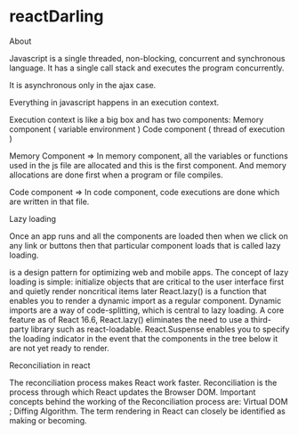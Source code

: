# reactDarling

About

Javascript is a single threaded, non-blocking, concurrent and synchronous language. It has a single call stack and executes the program concurrently.

It is  asynchronous only in the ajax case.

Everything in javascript happens in an execution context.

Execution context is like a big box and has two components:
Memory component ( variable environment )
Code component ( thread of execution )

Memory Component => In memory component, all the variables or functions used in the js file are allocated and this is the first component. And memory allocations are done first when a program or file compiles.

Code component => In code component, code executions are done which are written in that file. 

Lazy loading

Once an app runs and all the components are loaded then when we click on any link or buttons then that particular component loads that is called lazy loading.

is a design pattern for optimizing web and mobile apps. The concept of lazy loading is simple: initialize objects that are critical to the user interface first and quietly render noncritical items later
React.lazy() is a function that enables you to render a dynamic import as a regular component. Dynamic imports are a way of code-splitting, which is central to lazy loading. A core feature as of React 16.6, React.lazy() eliminates the need to use a third-party library such as react-loadable.
React.Suspense enables you to specify the loading indicator in the event that the components in the tree below it are not yet ready to render.


Reconciliation in react

The reconciliation process makes React work faster. Reconciliation is the process through which React updates the Browser DOM. Important concepts behind the working of the Reconciliation process are: Virtual DOM ; Diffing Algorithm. The term rendering in React can closely be identified as making or becoming.
<script async>

Async scripts are executed as soon as the script is loaded, so it doesn't guarantee the order of execution (a script you included at the end may execute before the first script file )
<script defer>

Defer scripts guarantee the order of execution in which they appear in the page.
 
Hooks (functional component)

Basic hooks (3): 

useState()
useEffect()
useContext()
Basic hooks (7):

useReducer()
useCallback()
useMemo()
useRef()
useImperativeHandle()
useLayoutEffect()
useDebugValue()

Hooks (class component) - React Component Lifecycle

Initial Phase

It is the birth phase of the lifecycle of a ReactJS component. Here, the component starts its journey on a way to the DOM. In this phase, a component contains the default Props and initial State. These default properties are done in the constructor of a component. The initial phase only occurs once and consists of the following methods.
getDefaultProps()
It is used to specify the default value of this.props. It is invoked before the creation of the component or any props from the parent is passed into it.
getInitialState()
It is used to specify the default value of this.state. It is invoked before the creation of the component.
Mounting Phase
In this phase, the instance of a component is created and inserted into the DOM. It consists of the following methods.
componentWillMount()
This is invoked immediately before a component gets rendered into the DOM. In this case, when you call setState() inside this method, the component will not re-render.
componentDidMount()
This is invoked immediately after a component gets rendered and placed on the DOM. Now, you can do any DOM querying operations.
render()
This method is defined in each and every component. It is responsible for returning a single root HTML node element. If you don't want to render anything, you can return a null or false value.
Updating Phase
componentWillReceiveProps()
It is invoked when a component receives new props. If you want to update the state in response to prop changes, you should compare this.props and nextProps to perform state transition by using this.setState() method.
shouldComponentUpdate()
It is invoked when a component decides any changes/updation to the DOM. It allows you to control the component's behavior of updating itself. If this method returns true, the component will update. Otherwise, the component will skip the updating.
componentWillUpdate()
It is invoked just before the component updating occurs. Here, you can't change the component state by invoking this.setState() method. It will not be called, if shouldComponentUpdate() returns false.
render()
It is invoked to examine this.props and this.state and return one of the following types: React elements, Arrays and fragments, Booleans or null, String and Number. If shouldComponentUpdate() returns false, the code inside render() will be invoked again to ensure that the component displays itself properly.
componentDidUpdate()
It is invoked immediately after the component updating occurs. In this method, you can put any code inside this which you want to execute once the updating occurs. This method is not invoked for the initial render.

Unmounting Phase

It is called when a component instance is destroyed and unmounted from the DOM.
componentWillUnmount()
This method is invoked immediately before a component is destroyed and unmounted permanently. It performs any necessary cleanup related task such as invalidating timers, event listeners, canceling network requests, or cleaning up DOM elements. If a component instance is unmounted, you cannot mount it again.
Context in React

Context allows passing data through the component tree without passing props down manually at every level.
In React application, we passed data in a top-down approach via props

Context API

React.createContext()
	
const MyContext = React.createContext(defaultValue);  

Context.Provider

	<MyContext.Provider value={/* some value */}>  

Context.Consumer

	<MyContext.Consumer>  
       {value => /* render something which is based on the context value */}  
</MyContext.Consumer> 

Class.contextType

	const BtnColorContext = React.createContext('btn btn-darkyellow');  
	static contextType = BtnColorContext;  








Var vs Let vs Const keywords

var is function scoped
	
Available within the function
If we declare them outside the function, then they are available everywhere i.e. they are a global variable.
	
	Example :  
{ var a = 1 }  
		console.log(a)  //output -> 1 (can access from outside)

Let and Const  are  block scoped
	
They are scoped to the block in which they are declared
If we declare them outside the function, then they are available everywhere i.e. they are a global variable.
	
	Example :  
{ let a = 1 }   or { const a = 1 }
		console.log(a)  // error  -> a is not defined

Question 1 : 

Const obj1 = {
	a: 2,
	b: 3,
};


Const obj2 = obj1;
obj2.b  = 10
console.log(obj1) // output = ?
console.log(obj2) // output = ?

Answer:

	Let address of obj1 in memory is 2000 and it’s value is { a : 2, b: 3 }
	Let address of obj2 in memory is 3000 and it’s value is nothing yet (suppose that)
	
	Const obj2 = obj1; means obj2 stores the address of the obj1 so value at 3000 (obj2) will be the address of obj1 (i.e. 2000). That is 3000 holds address 2000.

obj2.b  = 10; means value of obj2.b = 10; that is value at (2000 address).b = 10; that means updating the value in obj1 { a: 2, b: 10 } 

console.log(obj1) // output = { a: 2, b: 10 }
console.log(obj2) // output = { a: 2, b: 10 }  same output for both obj1 and obj2


Difference between ‘null’ and ‘undefined’

Undefined is a special keyword which has separate memory space.This is kept as placeholder to the variables until the variables assigned by some values.

typeof undefined is undefined

Ex: Number, function these are also keywords so if we console their typeof so output will be itself.


Why is Javascript a loosely/weakly typed language?

Reason: Javascript does not attach it’s variables to any specific data types.

var a = 10;
	a = “text”;

Value of a can be anything. Like text, number, object, undefined, null, boolean etc.

Call Stacks in javascript

CallStack is generally a data structure which consists of active sub-routines in the computer program. So when a program executes, if it sees a function call, then it is pushed onto the stack and once the function finishes the execution or returns a value, then it will be popped out from the stack.

Hoisting

Hoisting means moving the declaration part of the variable at the top of the code.

It is the process whereby the compiler allocated the memory for variable and function declaration prior to the execution of code.

Lexical Environment

It is the local memory along with the lexical environment of its parent.

Var a = 10;
Function add() { console.log(a) }  //accessing the variable a inside the function add
Temporal Dead Zone

Time between the ‘let’ and ‘const’ variable hoisted and initialized by some value is called a temporal dead zone.
When we try to access these variables in a temporal dead zone then it gives us a reference error.
Block 

Block is also called a compound statement. It is denoted by {}.
A block is used to combine the multiple javascript statements into a group.
Block Scope

Scope determines the accessibility (visibility) of variables.
Block scope
Function scope
Global scope

Before ES6 (2015), JavaScript had only Global Scope and Function Scope.
ES6 introduced two important new JavaScript keywords: let and const.
These two keywords provide Block Scope in JavaScript.
Variables declared inside a { } block cannot be accessed from outside the block.

Destructuring of Props in ReactJs
What is Destructuring?

Destructuring is a characteristic of JavaScript, It is used to take out sections of data from an array or objects, We can assign them to new variables created by the developer.
In destructuring, It does not change an array or any object, it makes a copy of the desired object or array element by assigning them in its own new variables, later we can use this new variable in React (class or functional) components.
It makes the code more clear. When we access the props using this keyword, we have to use this/ this.props throughout the program, but by the use of restructuring, we can discard this/ this.props by assigning them in new variables.
How to pass data from a child component to its parent in ReactJS ?

In the parent component, create a callback function. This callback function will retrieve the data from the child component.
Pass the callback function to the child as a props from the parent component.
The child component calls the parent callback function using props and passes the data to the parent component.
Cloning of Array
1. Spread Operator (Shallow copy)
Ever since ES6 dropped, this has been the most popular method. It’s a brief syntax and you’ll find it incredibly useful when using libraries like React and Redux.
numbers = [1, 2, 3];
numbersCopy = [...numbers];
2. Good Old for() Loop (Shallow copy)
I imagine this approach is the least popular, given how trendy functional programming’s become in our circles.
Pure or impure, declarative or imperative, it gets the job done!
numbers = [1, 2, 3];
numbersCopy = [];
 
for (i = 0; i < numbers.length; i++) {
  numbersCopy[i] = numbers[i];
}
3. Good Old while() Loop (Shallow copy)
Same as for—impure, imperative, blah, blah, blah…it works! ?
numbers = [1, 2, 3];
numbersCopy = [];
i = -1;
 
while (++i < numbers.length) {
  numbersCopy[i] = numbers[i];
}
4. Array.map (Shallow copy)
Back in modern territory, we’ll find the map function. Rooted in mathematics, map is the concept of transforming a set into another type of set, while preserving structure.
In English, that means Array.map returns an array of the same length every single time.
To double a list of numbers, use map with a double function.
numbers = [1, 2, 3];
double = (x) => x * 2;
 
numbers.map(double);
5. Array.filter (Shallow copy)
This function returns an array, just like map, but it’s not guaranteed to be the same length.
What if you’re filtering for even numbers?
[1, 2, 3].filter((x) => x % 2 === 0);
// [2]
6. Array.reduce (Shallow copy)
I almost feel bad using reduce to clone an array, because it’s so much more powerful than that. But here we go…
numbers = [1, 2, 3];
numbersCopy = numbers.reduce((newArray, element) => {
  newArray.push(element);
 return newArray;
}, []);
7. Array.slice (Shallow copy)
slice returns a shallow copy of an array based on the provided start/end index you provide.
If we want the first 3 elements:
[1, 2, 3, 4, 5].slice(0, 3);
// [1, 2, 3]
// Starts at index 0, stops at index 3
8. JSON.parse and JSON.stringify (Deep copy)
JSON.stringify turns an object into a string.
JSON.parse turns a string into an object.
Combining them can turn an object into a string, and then reverse the process to create a brand new data structure.
Note: This one safely copies deeply nested objects/arrays!
nestedNumbers = [[1], [2]];
numbersCopy = JSON.parse(JSON.stringify(nestedNumbers));
numbersCopy[0].push(300);
console.log(nestedNumbers, numbersCopy);
// [[1], [2]]
// [[1, 300], [2]]
// These two arrays are completely separate!
9. Array.concat (Shallow copy)
concat combines arrays with values or other arrays.
[1, 2, 3].concat(4); // [1, 2, 3, 4]
[1, 2, 3].concat([4, 5]); // [1, 2, 3, 4, 5]
10. Array.from (Shallow copy)
This can turn any iterable object into an array. Giving an array returns a shallow copy.
numbers = [1, 2, 3];
numbersCopy = Array.from(numbers);
// [1, 2, 3]
What is React?
React is a JavaScript library created for building fast and interactive user interfaces for web and mobile applications. It is an open-source, component-based, front-end library responsible only for the application’s view layer. In Model View Controller (MVC) architecture, the view layer is responsible for how the app looks and feels. React was created by Jordan Walke, a software engineer at Facebook. 
 
Why React?
Easy creation of dynamic applications: React makes it easier to create dynamic web applications because it requires less coding and offers more functionality, as opposed to JavaScript, where coding often gets complex very quickly.
Improved performance: React uses Virtual DOM, thereby creating web applications faster. Virtual DOM compares the components’ previous states and updates only the items in the Real DOM that were changed, instead of updating all of the components again, as conventional web applications do. 
Reusable components: Components are the building blocks of any React application, and a single app usually consists of multiple components. These components have their logic and controls, and they can be reused throughout the application, which in turn dramatically reduces the application’s development time.
Unidirectional data flow: React follows a unidirectional data flow. This means that when designing a React app, developers often nest child components within parent components. Since the data flows in a single direction, it becomes easier to debug errors and know where a problem occurs in an application at the moment in question.
Small learning curve: React is easy to learn, as it mostly combines basic HTML and JavaScript concepts with some beneficial additions. Still, as is the case with other tools and frameworks, you have to spend some time to get a proper understanding of React’s library.
It can be used for the development of both web and mobile apps: We already know that React is used for the development of web applications, but that’s not all it can do. There is a framework called React Native, derived from React itself, that is hugely popular and is used for creating beautiful mobile applications. So, in reality, React can be used for making both web and mobile applications.
Dedicated tools for easy debugging: Facebook has released a Chrome extension that can be used to debug React applications. This makes the process of debugging React web applications faster and easier.
 
Closure

Function along with its lexical scope forms a closure.
A closure is the combination of a function and the lexical environment (scope) within which that function was declared. Closures are a fundamental and powerful property of Javascript

Bubbling And Capturing

Beginning from the target and moving towards the top is the bubbling i.e. starting from the child to its parent, it moves straight upwards. But a handler can also take the decision to stop the bubbling when the event has been processed completely. In JavaScript, we use the event.stopPropagation () method.

if an element has more than one event handler on a single event, all the event handlers bubbling will get stopped using this event.stopImmediatePropagation() method

 parent.addEventListener('click', function(){  
      console.log("Parent is invoked");  
   }); 
 child.addEventListener('click', function(){  
      console.log("Child is invoked");  
   });

//output ====> child is invoked  and then Parent is invoked


 parent.addEventListener('click', function(){  
      console.log("Parent is invoked");  
    },true); 

 child.addEventListener('click', function(){  
      console.log("Child is invoked");  
   });

//output ====> Parentis invoked  and then Child is invoked

third argument of addEventListner () to true in order to enable event capturing in the parent div.

Note: Due to event capturing, the event of the parent element executes first, and then the event of the target element gets executed.

What is virtual DOM?

Virtual DOM is a representation of the DOM. The creation of a real dom will be handled by browsers. Modern frameworks like react, vue, etc.., will create a tree of elements similar to real dom in memory this is called virtual DOM.
 
Virtual DOM is a representation of real DOM. Whenever states are changed a new virtual DOM will be created and will be compared with the previous virtual DOM. And then DOM operations will be applied for those specific changes. The cost of virtual DOM is calculating diff with another virtual DOM. For a big project with lots of components, diff calculation will take time.
 
What is HOC’s in ReactJS?

HOC’s are the components in reactJS that return new components with some new logic.
HOC’s are used when some components in the project have some common logic and share the same state values.
In such a case, we can put common logic (functions and state) inside HOC’s and return an “ enhanced ”new component that will have that logic in its props.
 
What is prop drilling?
Prop drilling is the process in a React app where props are passed from one part of a tree to another by going through other parts that do not need the da ta, but only help in passing it through the tree.
 
The Solution: React Context
What is React Context?
React Context can help remove this cumbersome process of explicitly passing props around to every component in the tree for props that are required by many components in the application. So what is React Context?
 
bubbling : child to parent (upward)
capturing : parent to child (downwards)
anonymous function
IIFE
setTimeOut vs setInterval 
tap
useCallback vs useMemo
useRef 
promise (definition and usage)
shift vs unshift(practise all array property)
map,filter,reduce
store in redux
switch eslint error
how to create store
Date.toLocalString()
Unit Testing
Test driven development
 
 
Why we should hire
What is your strength
What is your weakness
How you handle argument
What is your hobby
 






